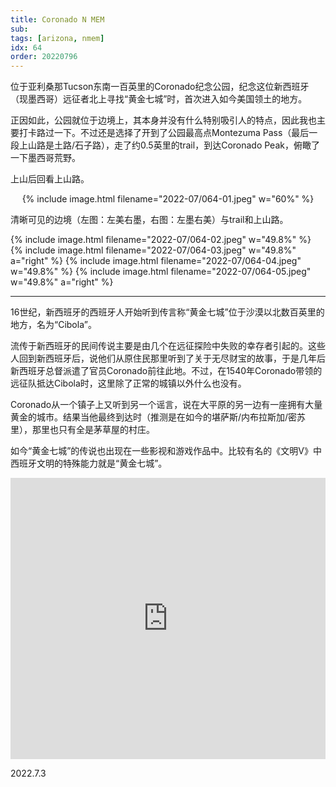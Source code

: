 ```yaml
---
title: Coronado N MEM
sub: 
tags: [arizona, nmem]
idx: 64
order: 20220796
---
```


位于亚利桑那Tucson东南一百英里的Coronado纪念公园，纪念这位新西班牙（现墨西哥）远征者北上寻找“黄金七城”时，首次进入如今美国领土的地方。

正因如此，公园就位于边境上，其本身并没有什么特别吸引人的特点，因此我也主要打卡路过一下。不过还是选择了开到了公园最高点Montezuma Pass（最后一段上山路是土路/石子路），走了约0.5英里的trail，到达Coronado Peak，俯瞰了一下墨西哥荒野。

上山后回看上山路。

<p style="text-align: center">
{% include image.html filename="2022-07/064-01.jpeg" w="60%" %}
</p>

清晰可见的边境（左图：左美右墨，右图：左墨右美）与trail和上山路。

{% include image.html filename="2022-07/064-02.jpeg" w="49.8%" %}
{% include image.html filename="2022-07/064-03.jpeg" w="49.8%" a="right" %}
{% include image.html filename="2022-07/064-04.jpeg" w="49.8%" %}
{% include image.html filename="2022-07/064-05.jpeg" w="49.8%" a="right" %}

---

16世纪，新西班牙的西班牙人开始听到传言称“黄金七城”位于沙漠以北数百英里的地方，名为“Cibola”。

流传于新西班牙的民间传说主要是由几个在远征探险中失败的幸存者引起的。这些人回到新西班牙后，说他们从原住民那里听到了关于无尽财宝的故事，于是几年后新西班牙总督派遣了官员Coronado前往此地。不过，在1540年Coronado带领的远征队抵达Cibola时，这里除了正常的城镇以外什么也没有。

Coronado从一个镇子上又听到另一个谣言，说在大平原的另一边有一座拥有大量黄金的城市。结果当他最终到达时（推测是在如今的堪萨斯/内布拉斯加/密苏里），那里也只有全是茅草屋的村庄。

如今“黄金七城”的传说也出现在一些影视和游戏作品中。比较有名的《文明V》中西班牙文明的特殊能力就是“黄金七城”。

<iframe src="https://www.google.com/maps/embed?pb=!1m14!1m8!1m3!1d1722921.6605536235!2d-113.73186289374993!3d32.49725430685324!3m2!1i1024!2i768!4f13.1!3m3!1m2!1s0x86d0d41832190b77%3A0x2c2ab214cadd1be1!2sCoronado%20National%20Memorial!5e0!3m2!1sen!2sus!4v1662832610028!5m2!1sen!2sus" width="100%" height="450" style="border:0;" allowfullscreen="" loading="lazy" referrerpolicy="no-referrer-when-downgrade"></iframe>

2022.7.3
